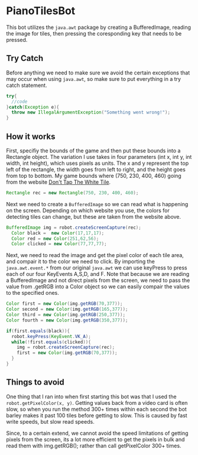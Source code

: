 # PianoTilesBot

This bot utilizes the `java.awt` package by creating a BufferedImage, reading the image for tiles, then pressing the coresponding key that needs to be pressed.

## Try Catch
Before anything we need to make sure we avoid the certain exceptions that may occur when using `java.awt`, so make sure to put everything in a try catch statement.
```java
try{
  //code
}catch(Exception e){
  throw new IllegalArgumentException("Something went wrong!");
}
```
## How it works
First, specifiy the bounds of the game and then put these bounds into a Rectangle object. The variation I use takes in four parameters
(int x, int y, int width, int height), which uses pixels as units. The x and y represent the top left of the rectangle, the width goes from left to right, and the height goes from top to bottom. My game bounds where (750, 230, 400, 460) going from the website [Don't Tap The White Tile](http://tanksw.com/piano-tiles/).

```java
Rectangle rec = new Rectangle(750, 230, 400, 460);
```

Next we need to create a `BufferedImage` so we can read what is happening on the screen. Depending on which website you use, the colors for detecting tiles can change, but these are taken from the website above. 
```java
BufferedImage img = robot.createScreenCapture(rec);
  Color black =  new Color(17,17,17);
  Color red = new Color(251,62,56);
  Color clicked = new Color(77,77,77);
  ```

Next, we need to read the image and get the pixel color of each tile area, and compair it to the color we need to click. By importing the `java.awt.event.*` from our original `java.awt` we can use keyPress to press each of our four KeyEvents A,S,D, and F. Note that because we are reading a BufferedImage and not direct pixels from the screen, we need to pass the value from .getRGB into a Color object so we can easily compair the values to the specified ones. 
```java
Color first = new Color(img.getRGB(70,377));
Color second = new Color(img.getRGB(165,377));
Color third = new Color(img.getRGB(250,377));
Color fourth = new Color(img.getRGB(350,377));

if(first.equals(black)){
  robot.keyPress(KeyEvent.VK_A);
  while(!first.equals(clicked)){
    img = robot.createScreenCapture(rec);
    first = new Color(img.getRGB(70,377));
  }
}
```

## Things to avoid
One thing that I ran into when first starting this bot was that I used the `robot.getPixelColor(x, y)`. Getting values back from a video card is often slow, so when you run the method 300+ times within each second the bot barley makes it past 100 tiles before getting to slow. This is caused by fast write speeds, but slow read speeds. 

Since, to a certain extend, we cannot avoid the speed limitations of getting pixels from the screen, its a lot more efficient to get the pixels in bulk and read them with img.getRGB(); rather than call getPixelColor 300+ times.


